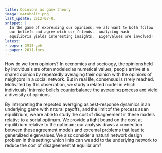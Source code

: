 ```yaml
---
title: Opinions as game theory
image: metabolic.png
last_update: 2012-07-01
snippet: |
  In the game of expressing our opinions, we all want to both follow
  our beliefs and agree with our friends.  Analyzing Nash
  equilibria yields interesting insights.  Eigenvalues are involved!
latest:
- paper: 2015-geb
- paper: 2011-focs
---
```


How do we form opinions?  In economics and sociology, the opinions
held by individuals are often modeled as numerical values; people
arrive at a shared opinion by repeatedly averaging their opinion with
the opinions of neighgors in a social network.  But in real life,
consensus is rarely reached.  Motivated by this observation, we study
a related model in which individuals' intrinsic beliefs counterbalance
the averaging process and yield a diversity of opinions.

By interpreting the repeated averaging as best-response dynamics in an
underlying game with natural payoffs, and the limit of the process as
an equilibrium, we are able to study the cost of disagreement in these
models relative to a social optimum.  We provide a tight bound on the
cost at equilibrium relative to the optimum; our analysis draws a
connection between these agreement models and extremal problems that
lead to generalized eigenvalues.  We also consider a natural network
design problem in this setting: which links can we add to the
underlying network to reduce the cost of disagreement at equilibrium?

